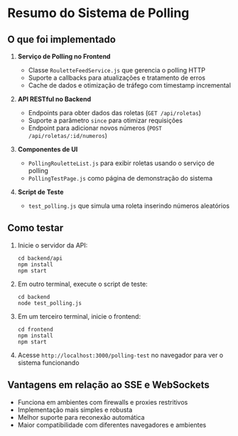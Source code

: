 # Resumo do Sistema de Polling

## O que foi implementado

1. **Serviço de Polling no Frontend**
   - Classe `RouletteFeedService.js` que gerencia o polling HTTP
   - Suporte a callbacks para atualizações e tratamento de erros
   - Cache de dados e otimização de tráfego com timestamp incremental

2. **API RESTful no Backend**
   - Endpoints para obter dados das roletas (`GET /api/roletas`)
   - Suporte a parâmetro `since` para otimizar requisições
   - Endpoint para adicionar novos números (`POST /api/roletas/:id/numeros`)

3. **Componentes de UI**
   - `PollingRouletteList.js` para exibir roletas usando o serviço de polling
   - `PollingTestPage.js` como página de demonstração do sistema

4. **Script de Teste**
   - `test_polling.js` que simula uma roleta inserindo números aleatórios

## Como testar

1. Inicie o servidor da API:
   ```
   cd backend/api
   npm install
   npm start
   ```

2. Em outro terminal, execute o script de teste:
   ```
   cd backend
   node test_polling.js
   ```

3. Em um terceiro terminal, inicie o frontend:
   ```
   cd frontend
   npm install
   npm start
   ```

4. Acesse `http://localhost:3000/polling-test` no navegador para ver o sistema funcionando

## Vantagens em relação ao SSE e WebSockets

- Funciona em ambientes com firewalls e proxies restritivos
- Implementação mais simples e robusta
- Melhor suporte para reconexão automática
- Maior compatibilidade com diferentes navegadores e ambientes 